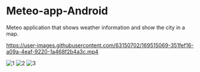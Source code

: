# Meteo-app-Android
Meteo application that shows weather information and show the city in a map.

https://user-images.githubusercontent.com/63150702/169515069-351fef16-a09a-4eaf-9220-1a468f2b4a3c.mp4

![1](https://user-images.githubusercontent.com/63150702/169510488-515a1e59-10ff-45df-84ad-9252b011e780.jpg)
![2](https://user-images.githubusercontent.com/63150702/169510499-570ef4de-dd73-49b0-9c06-a6b9ea2ffda0.jpg)
![3](https://user-images.githubusercontent.com/63150702/169510508-f2fc0886-be12-4102-9b19-e0dd189339ad.jpg)
